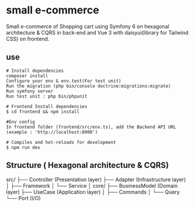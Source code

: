 # small e-commerce

Small e-commerce of Shopping cart using Symfony 6 on hexagonal architecture & CQRS in back-end 
and Vue 3 with daisyui(library for Tailwind CSS) on frontend.

## use

```
# Install dependencies
composer install
Configure your env & env.test(For test unit)
Run the migration (php bin/console doctrine:migrations:migrate)
Run symfony server
Run test unit : php bin/phpunit 

# Frontend Install dependencies
$ cd frontend && npm install

#Env config
In frontend folder (frontend/src/env.ts), add the Backend API URL (example : 'http://localhost:8000')

# Compiles and hot-reloads for development
$ npm run dev
```

## Structure ( Hexagonal architecture & CQRS)
src/
├── Controller (Presentation layer) 
├── Adapter (Infrastructure layer)
│   ├── Framework
│   └── Service
│
core/
├── BusinessModel (Domain layer)
├── UseCase (Application layer)
│   ├── Commands
│   └── Query
└── Port (I/O)
